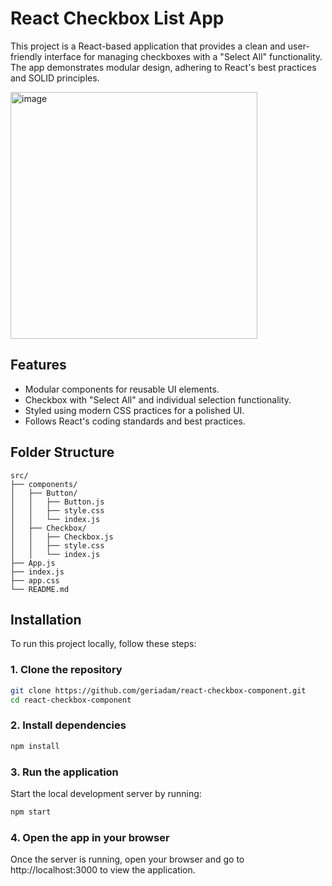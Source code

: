 # React Checkbox List App

This project is a React-based application that provides a clean and user-friendly interface for managing checkboxes with a "Select All" functionality. The app demonstrates modular design, adhering to React's best practices and SOLID principles.

<img width="395" alt="image" src="https://github.com/user-attachments/assets/9b733ebe-b5ac-4f23-8aba-5df04dffd65a" />

## Features

- Modular components for reusable UI elements.
- Checkbox with "Select All" and individual selection functionality.
- Styled using modern CSS practices for a polished UI.
- Follows React's coding standards and best practices.

## Folder Structure

```plaintext
src/
├── components/
│   ├── Button/
│   │   ├── Button.js
│   │   ├── style.css
│   │   └── index.js
│   ├── Checkbox/
│   │   ├── Checkbox.js
│   │   ├── style.css
│   │   └── index.js
├── App.js
├── index.js
├── app.css
└── README.md
```

## Installation

To run this project locally, follow these steps:

### 1. Clone the repository

```bash
git clone https://github.com/geriadam/react-checkbox-component.git
cd react-checkbox-component
```

### 2. Install dependencies

```bash
npm install
```

### 3. Run the application

Start the local development server by running:

```bash
npm start
```

### 4. Open the app in your browser

Once the server is running, open your browser and go to http://localhost:3000 to view the application.
